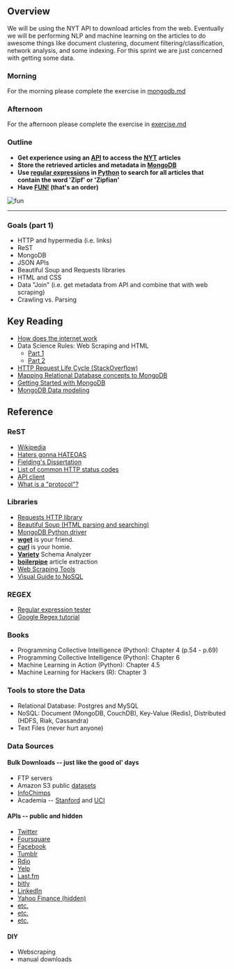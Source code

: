 ## Overview

We will be using the NYT API to download articles from the web.  Eventually we will be performing NLP and machine learning on the articles to do awesome things like document clustering, document filtering/classification, network analysis, and some indexing.  For this sprint we are just concerned with getting some data.

### Morning

For the morning please complete the exercise in [mongodb.md](mongodb.md)

### Afternoon

For the afternoon please complete the exercise in [exercise.md](exercise.md)

### Outline

* __Get experience using an [API](http://en.wikipedia.org/wiki/Application_programming_interface) to access the [NYT](http://www.nytimes.com/) articles__
* __Store the retrieved articles and metadata in [MongoDB](http://www.mongodb.org/)__ 
* __Use [regular expressions](http://en.wikipedia.org/wiki/Regular_expression) in [Python](http://docs.python.org/2/howto/regex.html) to search for all articles that contain the word 'Zipf' or 'Zipfian'__
* __Have [FUN!](http://media.giphy.com/media/LlmVkDId8FzP2/giphy.gif) (that's an order)__

![fun](http://24.media.tumblr.com/b7665f65538c9cd195521aa948d67d3d/tumblr_mk2e9tYHAU1s7rl3mo1_500.gif)

***

### Goals (part 1)
* HTTP and hypermedia (i.e. links)
* ReST
* MongoDB
* JSON APIs
* Beautiful Soup and Requests libraries
* HTML and CSS
* Data "Join" (i.e. get metadata from API and combine that with web scraping)
* Crawling vs. Parsing

## Key Reading

* [How does the internet work](http://docs.webplatform.org/wiki/concepts/internet_and_web/how_does_the_internet_work)
* Data Science Rules: Web Scraping and HTML
   * [Part 1](http://datasciencerules.blogspot.com/2012/11/web-scraping-and-html-parsing.html)
   * [Part 2](http://datasciencerules.blogspot.com/2012/11/web-scraping-and-html-parsing-2.html)
* [HTTP Request Life Cycle (StackOverflow)](http://stackoverflow.com/questions/4814514/http-request-life-cycle)
* [Mapping Relational Database concepts to MongoDB](http://code.tutsplus.com/articles/mapping-relational-databases-and-sql-to-mongodb--net-35650)
* [Getting Started with MongoDB](http://code.tutsplus.com/tutorials/getting-started-with-mongodb-part-1--net-22879)
* [MongoDB Data modeling](http://docs.mongodb.org/manual/core/data-modeling-introduction/)

## Reference

### ReST
* [Wikipedia](http://en.wikipedia.org/wiki/Representational_state_transfer)
* [Haters gonna HATEOAS](http://timelessrepo.com/haters-gonna-hateoas)
* [Fielding's Dissertation](http://www.ics.uci.edu/~fielding/pubs/dissertation/rest_arch_style.htm)
* [List of common HTTP status codes](http://www.smartlabsoftware.com/ref/http-status-codes.htm)
* [API client](http://www.getpostman.com/)
* [What is a "protocol"?](http://thomaslevine.com/!/street-sign-protocol)

### Libraries
* [Requests HTTP library](http://docs.python-requests.org/en/latest/)
* [Beautiful Soup (HTML parsing and searching)](http://www.crummy.com/software/BeautifulSoup/)
* [MongoDB Python driver](http://api.mongodb.org/python/current/tutorial.html)
* __[wget](http://www.gnu.org/software/wget/)__ is your friend. 
* __[curl](http://curl.haxx.se/)__ is your homie. 
* __[Variety](https://github.com/variety/variety)__ Schema Analyzer
* __[boilerpipe](https://github.com/misja/python-boilerpipe)__ article extraction
* [Web Scraping Tools](http://blog.marcua.net/post/74655674340)
* [Visual Guide to NoSQL](http://blog.nahurst.com/visual-guide-to-nosql-systems)

### REGEX
* [Regular expression tester](http://pythex.org/)
* [Google Regex tutorial](https://developers.google.com/edu/python/regular-expressions)

### Books

* Programming Collective Intelligence (Python): Chapter 4 (p.54 - p.69)
* Programming Collective Intelligence (Python): Chapter 6
* Machine Learning in Action (Python): Chapter 4.5
* Machine Learning for Hackers (R): Chapter 3

### Tools to store the Data

* Relational Database: Postgres and MySQL 
* NoSQL: Document (MongoDB, CouchDB), Key-Value (Redis), Distributed (HDFS, Riak, Cassandra)
* Text Files (never hurt anyone)

### Data Sources

#### Bulk Downloads -- just like the good ol' days

* FTP servers
* Amazon S3 public [datasets](http://aws.amazon.com/publicdatasets/)
* [InfoChimps](http://www.infochimps.com/datasets)
* Academia -- [Stanford](http://snap.stanford.edu/data/) and [UCI](http://archive.ics.uci.edu/ml/)

#### APIs -- public and hidden
* [Twitter](https://dev.twitter.com/)
* [Foursquare](https://developer.foursquare.com/)
* [Facebook](https://developers.facebook.com/docs/reference/apis/)
* [Tumblr](http://www.tumblr.com/docs/en/api/v2)
* [Rdio](http://developer.rdio.com/)
* [Yelp](http://www.yelp.com/developers/documentation)
* [Last.fm](http://www.last.fm/api)
* [bitly](http://dev.bitly.com/)
* [LinkedIn](https://developer.linkedin.com/apis)
* [Yahoo Finance (hidden)](http://greenido.wordpress.com/2009/12/22/yahoo-finance-hidden-api/)
* [etc.](http://developer.trulia.com/)
* [etc.](http://dev.evernote.com/documentation/cloud/)
* [etc.](http://www.songkick.com/developer/)

#### DIY
* Webscraping 
* manual downloads
